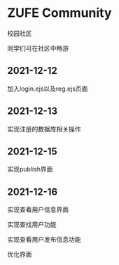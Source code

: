 # ZUFE Community

校园社区

同学们可在社区中畅游



## 2021-12-12

加入login.ejs以及reg.ejs页面

## 2021-12-13

实现注册的数据库相关操作

## 2021-12-15

实现publish界面

## 2021-12-16

实现查看用户信息界面

实现查找用户功能

实现查看用户发布信息功能

优化界面
